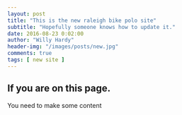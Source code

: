```yaml
---
layout: post
title: "This is the new raleigh bike polo site"
subtitle: "Hopefully someone knows how to update it."
date: 2016-08-23 0:02:00
author: "Willy Hardy"
header-img: "/images/posts/new.jpg"
comments: true
tags: [ new site ]
---
```

## If you are on this page.

You need to make some content
